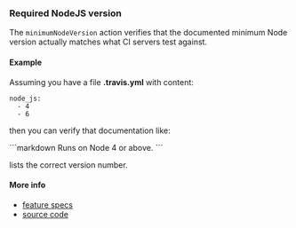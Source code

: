 ### Required NodeJS version

The `minimumNodeVersion` action verifies that the documented minimum Node version actually
matches what CI servers test against.


#### Example

Assuming you have a file
<a class="tutorialRunner_createFile">
__.travis.yml__ with content:

```
node_js:
  - 4
  - 6
```
</a>

then you can verify that documentation like:

<a class="tutorialRunner_runMarkdownInTutrun">
```markdown
Runs on Node <a class="tutorialRunner_minimumNodeVersion">4</a> or above.
</a>
```
</a>

lists the correct version number.


#### More info

- [feature specs](../../features/actions/built-in/minimum-node-version/minimum-node-version.feature)
- [source code](../../src/actions/built-in/minimum-node-version.ls)

